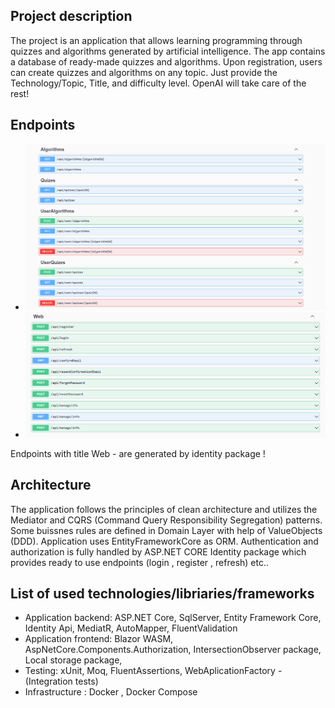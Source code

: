 ## Project description
The project is an application that allows learning programming through quizzes and algorithms generated by artificial intelligence.
The app contains a database of ready-made quizzes and algorithms. Upon registration, users can create quizzes and algorithms on any topic.
Just provide the Technology/Topic, Title, and difficulty level. OpenAI will take care of the rest!

## Endpoints
- ![App](images/endpoints1.png)
- ![Auth](images/endpoints2.png)

Endpoints with title Web - are generated by identity package !


## Architecture 
The application follows the principles of clean architecture and utilizes the Mediator and CQRS (Command Query Responsibility Segregation) patterns.
Some buissnes rules are defined in Domain Layer with help of ValueObjects (DDD). Application uses EntityFrameworkCore as ORM.
Authentication and authorization is fully handled by ASP.NET CORE Identity package which provides ready to use endpoints (login , register , refresh) etc..

## List of used technologies/libriaries/frameworks
- Application backend: ASP.NET Core, SqlServer, Entity Framework Core, Identity Api, MediatR, AutoMapper, FluentValidation
- Application frontend: Blazor WASM, AspNetCore.Components.Authorization, IntersectionObserver package, Local storage package, 
- Testing: xUnit, Moq, FluentAssertions, WebAplicationFactory - (Integration tests)
- Infrastructure : Docker , Docker Compose
